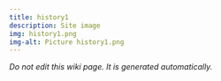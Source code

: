 ```yaml
---
title: history1
description: Site image
img: history1.png
img-alt: Picture history1.png
---
```


_Do not edit this wiki page. It is generated automatically._ 

